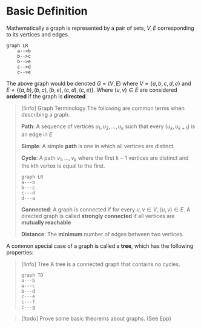 # Basic Definition

Mathematically a graph is represented by a pair of sets, $V, E$ corresponding to its vertices and edges.

```mermaid
graph LR
	a-->b
	b-->c
	b-->e
	c-->d
	c-->e
```

The above graph would be denoted $G = (V, E)$ where $V = \{ a, b, c, d, e \}$ and $E = \{ (a, b), (b, c), (b, e), (c, d), (c, e) \}$. Where $(u, v) \in E$ are considered **ordered** if the graph is **directed**.

> [!info] Graph Terminology
> The following are common terms when describing a graph.
>
> **Path**: A sequence of vertices $u_1, u_2, \dots, u_k$ such that every $(u_k, u_{k+1})$ is an edge in $E$
>
> **Simple**: A simple **path** is one in which all vertices are distinct.
>
> **Cycle**: A path $v_1, \dots, v_k$ where the first $k-1$ vertices are distinct and the $k$th vertex is equal to the first.
>
> ```mermaid
> graph LR
> a---b
> b---c
> c---d
> d---a
> ```
>
> **Connected**: A graph is connected if for every $u, v \in V$, $(u, v) \in E$. A directed graph is called **strongly connected** if all vertices are **mutually reachable**
>
> **Distance**: The **minimum** number of edges between two vertices.

A common special case of a graph is called a **tree**, which has the following properties:

> [!info] Tree
> A tree is a connected graph that contains no cycles.
> ```mermaid
> graph TD
> a---b
> a---c
> b---d
> c---e
> c---f
> c---g
> ```

> [!todo]
> Prove some basic theorems about graphs. (See Epp)
